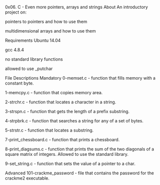 0x06. C - Even more pointers, arrays and strings
About
An introductory project on:

pointers to pointers and how to use them

multidimensional arrays and how to use them

Requirements
Ubuntu 14.04

gcc 4.8.4

no standard library functions

allowed to use _putchar

File Descriptions
Mandatory
0-memset.c - function that fills memory with a constant byte.

1-memcpy.c - function that copies memory area.

2-strchr.c - function that locates a character in a string.

3-strspn.c - function that gets the length of a prefix substring.

4-strpbrk.c - function that searches a string for any of a set of bytes.

5-strstr.c - function that locates a substring.

7-print_chessboard.c - function that prints a chessboard.

8-print_diagsums.c - function that prints the sum of the two diagonals of a square matrix of integers. Allowed to use the standard library.

9-set_string.c - function that sets the value of a pointer to a char.

Advanced
101-crackme_password - file that contains the password for the crackme2 executable.
